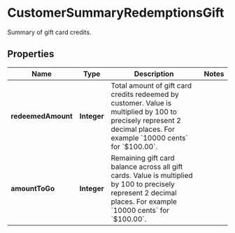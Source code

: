 

# CustomerSummaryRedemptionsGift

Summary of gift card credits.

## Properties

| Name | Type | Description | Notes |
|------------ | ------------- | ------------- | -------------|
|**redeemedAmount** | **Integer** | Total amount of gift card credits redeemed by customer. Value is multiplied by 100 to precisely represent 2 decimal places. For example &#x60;10000 cents&#x60; for &#x60;$100.00&#x60;. |  |
|**amountToGo** | **Integer** | Remaining gift card balance across all gift cards. Value is multiplied by 100 to precisely represent 2 decimal places. For example &#x60;10000 cents&#x60; for &#x60;$100.00&#x60;. |  |



